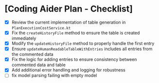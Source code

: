 # [Coding Aider Plan - Checklist]

- [x] Review the current implementation of table generation in `PlanExecutionCostService.kt`
- [x] Fix the `createHistoryFile` method to ensure the table is created immediately
- [x] Modify the `updateHistoryFile` method to properly handle the first entry
- [x] Ensure `updateHumanReadableTableWithEntries` includes all entries from the commented data
- [x] Fix the logic for adding entries to ensure consistency between commented data and table
- [x] Add additional error handling and logging for robustness
- [ ] fix model parsing failing with empty model